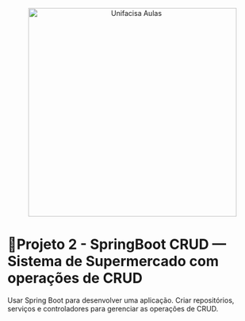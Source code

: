<p align="center">
  <img src="https://github.com/user-attachments/assets/aa1946b4-1fa7-4e00-8ba5-b932108b8a9a" alt="Unifacisa Aulas" width="420" />
</p>

# 📢Projeto 2 - SpringBoot CRUD — Sistema de Supermercado com operações de CRUD
Usar Spring Boot para desenvolver uma aplicação. Criar repositórios, serviços e controladores para gerenciar as operações de CRUD.
